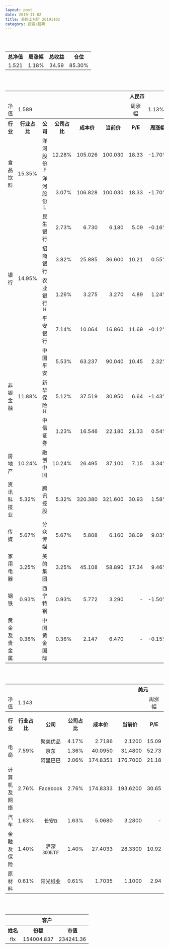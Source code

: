 ```yaml
---
layout: post
date: 2019-11-02
title: 美的上台阶 20191102
category: 投资/股票
---
```


<br/>
<br/>

<table cellspacing="0" border="0">
	<tr>
		<th height="21" align="center"><font face="Noto Sans CJK SC Regular">总净值</font></th>
		<th align="center"><font face="Noto Sans CJK SC Regular">周涨幅</font></th>
		<th align="center"><font face="Noto Sans CJK SC Regular">总收益</font></th>
		<th align="center"><font face="Noto Sans CJK SC Regular">仓位</font></th>
	</tr>
	<tr>
		<td height="17" align="center" sdval="1.521" sdnum="1033;0;0.000">1.521</td>
		<td align="center" sdval="0.0118" sdnum="1033;0;0.00%">1.18%</td>
		<td align="center" sdval="34.59" sdnum="1033;0;0.00">34.59</td>
		<td align="center" sdval="0.853" sdnum="1033;0;0.00%">85.30%</td>
	</tr>
</table>
<br />
<br />
<table>
	<tr>
		<th colspan="12"  height="21" align="center" valign="middle"><font face="Noto Sans CJK SC Regular">人民币</font></th>
		</tr>
	<tr>
		<td height="17" align="center"><font face="Noto Sans CJK SC Regular">净值</font></td>
		<td colspan="5"  align="left" valign="middle" sdval="1.589" sdnum="1033;">1.589</td>
		<td align="center"><font face="Noto Sans CJK SC Regular">周涨幅</font></td>
		<td colspan="5"  align="left" valign="middle" sdval="0.0113" sdnum="1033;0;0.00%">1.13%</td>
		</tr>
	<tr>
		<th height="21" align="center" valign="middle"><font face="Noto Sans CJK SC Regular">行业</font></th>
		<th align="center" valign="middle"><font face="Noto Sans CJK SC Regular">行业占比</font></th>
		<th align="center"><font face="Noto Sans CJK SC Regular">公司</font></th>
		<th align="center"><font face="Noto Sans CJK SC Regular">公司占比</font></th>
		<th align="center"><font face="Noto Sans CJK SC Regular">成本价</font></th>
		<th align="center"><font face="Noto Sans CJK SC Regular">当前价</font></th>
		<th align="center">P/E</th>
		<th align="center"><font face="Noto Sans CJK SC Regular">周涨幅</font></th>
		<th align="center"><font face="Noto Sans CJK SC Regular">总涨幅</font></th>
		<th align="left"><font face="Noto Sans CJK SC Regular">下一阶梯</font></th>
		<th align="left"><font face="Noto Sans CJK SC Regular">浮动止损价</font></th>
		<th align="center"><font face="Noto Sans CJK SC Regular">止损价</font></th>
	</tr>
	<tr>
		<td rowspan="2"  height="42" align="center" valign="middle"><font face="Noto Sans CJK SC Regular">食品饮料</font></td>
		<td rowspan="2"  align="center" valign="middle" sdval="0.1535" sdnum="1033;0;0.00%">15.35%</td>
		<td align="center"><font face="Noto Sans CJK SC Regular">洋河股份F</font></td>
		<td align="right" sdval="0.1228" sdnum="1033;0;0.00%">12.28%</td>
		<td align="right" sdval="105.026" sdnum="1033;0;0.000">105.026</td>
		<td align="right" sdval="100.03" sdnum="1033;0;0.000">100.030</td>
		<td align="right" sdval="18.33" sdnum="1033;0;0.00">18.33</td>
		<td align="right" sdval="-0.017" sdnum="1033;0;0.00%">-1.70%</td>
		<td align="right" bgcolor="#CCFFCC" sdval="-0.048969173347552" sdnum="1033;0;0.00%"><font color="#006600">-4.90%</font></td>
		<td align="right" sdval="131.2825" sdnum="1033;0;0.000">131.283</td>
		<td align="right" sdval="0" sdnum="1033;0;0.000">0.000</td>
		<td align="right" sdval="0" sdnum="1033;0;0.000">0.000</td>
	</tr>
	<tr>
		<td align="center"><font face="Noto Sans CJK SC Regular">洋河股份L</font></td>
		<td align="right" sdval="0.0307" sdnum="1033;0;0.00%">3.07%</td>
		<td align="right" sdval="106.828" sdnum="1033;0;0.000">106.828</td>
		<td align="right" sdval="100.03" sdnum="1033;0;0.000">100.030</td>
		<td align="right" sdval="18.33" sdnum="1033;0;0.00">18.33</td>
		<td align="right" sdval="-0.017" sdnum="1033;0;0.00%">-1.70%</td>
		<td align="right" bgcolor="#CCFFCC" sdval="-0.0650350020593853" sdnum="1033;0;0.00%"><font color="#006600">-6.50%</font></td>
		<td align="right" sdval="133.535" sdnum="1033;0;0.000">133.535</td>
		<td align="right" sdval="0" sdnum="1033;0;0.000">0.000</td>
		<td align="right" sdval="0" sdnum="1033;0;0.000">0.000</td>
	</tr>
	<tr>
		<td rowspan="4"  height="72" align="center" valign="middle"><font face="Noto Sans CJK SC Regular">银行</font></td>
		<td rowspan="4"  align="center" valign="middle" sdval="0.1495" sdnum="1033;0;0.00%">14.95%</td>
		<td align="center"><font face="Noto Sans CJK SC Regular">民生银行</font></td>
		<td align="right" sdval="0.0273" sdnum="1033;0;0.00%">2.73%</td>
		<td align="right" sdval="6.73" sdnum="1033;0;0.000">6.730</td>
		<td align="right" sdval="6.18" sdnum="1033;0;0.000">6.180</td>
		<td align="right" sdval="5.09" sdnum="1033;0;0.00">5.09</td>
		<td align="right" sdval="-0.0016" sdnum="1033;0;0.00%">-0.16%</td>
		<td align="right" bgcolor="#CCFFCC" sdval="-0.0831236255572068" sdnum="1033;0;0.00%"><font color="#006600">-8.31%</font></td>
		<td align="right" sdval="8.4125" sdnum="1033;0;0.000">8.413</td>
		<td align="right" sdval="0" sdnum="1033;0;0.000">0.000</td>
		<td align="right" sdval="0" sdnum="1033;0;0.000">0.000</td>
	</tr>
	<tr>
		<td align="center"><font face="Noto Sans CJK SC Regular">招商银行</font></td>
		<td align="right" sdval="0.0382" sdnum="1033;0;0.00%">3.82%</td>
		<td align="right" sdval="25.885" sdnum="1033;0;0.000">25.885</td>
		<td align="right" sdval="36.6" sdnum="1033;0;0.000">36.600</td>
		<td align="right" sdval="10.21" sdnum="1033;0;0.00">10.21</td>
		<td align="right" sdval="0.0055" sdnum="1033;0;0.00%">0.55%</td>
		<td align="right" bgcolor="#FFCCCC" sdval="0.412546300946494" sdnum="1033;0;0.00%"><font color="#CC0000">41.25%</font></td>
		<td align="right" bgcolor="#CCFFCC" sdval="40.4453125" sdnum="1033;0;0.000"><font color="#006600">40.445</font></td>
		<td align="right" bgcolor="#FFCCCC" sdval="29.76775" sdnum="1033;0;0.000"><font color="#CC0000">29.768</font></td>
		<td align="right" bgcolor="#FFCCCC" sdval="29.768" sdnum="1033;0;0.000"><font color="#CC0000">29.768</font></td>
	</tr>
	<tr>
		<td align="center"><font face="Noto Sans CJK SC Regular">农业银行H</font></td>
		<td align="right" sdval="0.0126" sdnum="1033;0;0.00%">1.26%</td>
		<td align="right" sdval="3.275" sdnum="1033;0;0.000">3.275</td>
		<td align="right" sdval="3.27" sdnum="1033;0;0.000">3.270</td>
		<td align="right" sdval="4.89" sdnum="1033;0;0.00">4.89</td>
		<td align="right" sdval="0.0124" sdnum="1033;0;0.00%">1.24%</td>
		<td align="right" bgcolor="#CCFFCC" sdval="-0.00292671755725193" sdnum="1033;0;0.00%"><font color="#006600">-0.29%</font></td>
		<td align="right" sdval="4.09375" sdnum="1033;0;0.000">4.094</td>
		<td align="right" sdval="0" sdnum="1033;0;0.000">0.000</td>
		<td align="right" sdval="0" sdnum="1033;0;0.000">0.000</td>
	</tr>
	<tr>
		<td align="center"><font face="Noto Sans CJK SC Regular">平安银行</font></td>
		<td align="right" sdval="0.0714" sdnum="1033;0;0.00%">7.14%</td>
		<td align="right" sdval="10.064" sdnum="1033;0;0.000">10.064</td>
		<td align="right" sdval="16.86" sdnum="1033;0;0.000">16.860</td>
		<td align="right" sdval="11.69" sdnum="1033;0;0.00">11.69</td>
		<td align="right" sdval="-0.0012" sdnum="1033;0;0.00%">-0.12%</td>
		<td align="right" bgcolor="#FFCCCC" sdval="0.673878219395866" sdnum="1033;0;0.00%"><font color="#CC0000">67.39%</font></td>
		<td align="right" bgcolor="#CCFFCC" sdval="19.65625" sdnum="1033;0;0.000"><font color="#006600">19.656</font></td>
		<td align="right" bgcolor="#FFCCCC" sdval="14.467" sdnum="1033;0;0.000"><font color="#CC0000">14.467</font></td>
		<td align="right" bgcolor="#FFCCCC" sdval="14.467" sdnum="1033;0;0.000"><font color="#CC0000">14.467</font></td>
	</tr>
	<tr>
		<td rowspan="3"  height="52" align="center" valign="middle"><font face="Noto Sans CJK SC Regular">非银金融</font></td>
		<td rowspan="3"  align="center" valign="middle" sdval="0.1188" sdnum="1033;0;0.00%">11.88%</td>
		<td align="center"><font face="Noto Sans CJK SC Regular">中国平安</font></td>
		<td align="right" sdval="0.0553" sdnum="1033;0;0.00%">5.53%</td>
		<td align="right" sdval="63.237" sdnum="1033;0;0.000">63.237</td>
		<td align="right" sdval="90.04" sdnum="1033;0;0.000">90.040</td>
		<td align="right" sdval="10.45" sdnum="1033;0;0.00">10.45</td>
		<td align="right" sdval="0.0232" sdnum="1033;0;0.00%">2.32%</td>
		<td align="right" bgcolor="#FFCCCC" sdval="0.422449961256859" sdnum="1033;0;0.00%"><font color="#CC0000">42.24%</font></td>
		<td align="right" bgcolor="#CCFFCC" sdval="98.8078125" sdnum="1033;0;0.000"><font color="#006600">98.808</font></td>
		<td align="right" bgcolor="#FFCCCC" sdval="72.72255" sdnum="1033;0;0.000"><font color="#CC0000">72.723</font></td>
		<td align="right" bgcolor="#FFCCCC" sdval="72.723" sdnum="1033;0;0.000"><font color="#CC0000">72.723</font></td>
	</tr>
	<tr>
		<td align="center"><font face="Noto Sans CJK SC Regular">新华保险H</font></td>
		<td align="right" sdval="0.0512" sdnum="1033;0;0.00%">5.12%</td>
		<td align="right" sdval="37.519" sdnum="1033;0;0.000">37.519</td>
		<td align="right" sdval="30.95" sdnum="1033;0;0.000">30.950</td>
		<td align="right" sdval="6.64" sdnum="1033;0;0.00">6.64</td>
		<td align="right" sdval="-0.0143" sdnum="1033;0;0.00%">-1.43%</td>
		<td align="right" bgcolor="#CCFFCC" sdval="-0.176484623790613" sdnum="1033;0;0.00%"><font color="#006600">-17.65%</font></td>
		<td align="right" sdval="46.89875" sdnum="1033;0;0.000">46.899</td>
		<td align="right" sdval="0" sdnum="1033;0;0.000">0.000</td>
		<td align="right" sdval="0" sdnum="1033;0;0.000">0.000</td>
	</tr>
	<tr>
		<td align="center"><font face="Noto Sans CJK SC Regular">中信证券</font></td>
		<td align="right" sdval="0.0123" sdnum="1033;0;0.00%">1.23%</td>
		<td align="right" sdval="16.546" sdnum="1033;0;0.000">16.546</td>
		<td align="right" sdval="22.18" sdnum="1033;0;0.000">22.180</td>
		<td align="right" sdval="21.33" sdnum="1033;0;0.00">21.33</td>
		<td align="right" sdval="0.0054" sdnum="1033;0;0.00%">0.54%</td>
		<td align="right" bgcolor="#FFCCCC" sdval="0.339105258068415" sdnum="1033;0;0.00%"><font color="#CC0000">33.91%</font></td>
		<td align="right" bgcolor="#CCFFCC" sdval="25.853125" sdnum="1033;0;0.000"><font color="#006600">25.853</font></td>
		<td align="right" bgcolor="#FFCCCC" sdval="19.0279" sdnum="1033;0;0.000"><font color="#CC0000">19.028</font></td>
		<td align="right" bgcolor="#FFCCCC" sdval="19.028" sdnum="1033;0;0.000"><font color="#CC0000">19.028</font></td>
	</tr>
	<tr>
		<td height="17" align="center" valign="middle"><font face="Noto Sans CJK SC Regular">房地产</font></td>
		<td align="center" valign="middle" sdval="0.1024" sdnum="1033;0;0.00%">10.24%</td>
		<td align="center"><font face="Noto Sans CJK SC Regular">融创中国</font></td>
		<td align="right" sdval="0.1024" sdnum="1033;0;0.00%">10.24%</td>
		<td align="right" sdval="26.495" sdnum="1033;0;0.000">26.495</td>
		<td align="right" sdval="37.1" sdnum="1033;0;0.000">37.100</td>
		<td align="right" sdval="7.15" sdnum="1033;0;0.00">7.15</td>
		<td align="right" sdval="0.0334" sdnum="1033;0;0.00%">3.34%</td>
		<td align="right" bgcolor="#FFCCCC" sdval="0.398864200792602" sdnum="1033;0;0.00%"><font color="#CC0000">39.89%</font></td>
		<td align="right" bgcolor="#CCFFCC" sdval="41.3984375" sdnum="1033;0;0.000"><font color="#006600">41.398</font></td>
		<td align="right" bgcolor="#FFCCCC" sdval="30.46925" sdnum="1033;0;0.000"><font color="#CC0000">30.469</font></td>
		<td align="right" bgcolor="#FFCCCC" sdval="30.469" sdnum="1033;0;0.000"><font color="#CC0000">30.469</font></td>
	</tr>
	<tr>
		<td height="17" align="center" valign="middle"><font face="Noto Sans CJK SC Regular">资讯科技业</font></td>
		<td align="center" valign="middle" sdval="0.0532" sdnum="1033;0;0.00%">5.32%</td>
		<td align="center"><font face="Noto Sans CJK SC Regular">腾讯控股</font></td>
		<td align="right" sdval="0.0532" sdnum="1033;0;0.00%">5.32%</td>
		<td align="right" sdval="320.38" sdnum="1033;0;0.000">320.380</td>
		<td align="right" sdval="321.6" sdnum="1033;0;0.000">321.600</td>
		<td align="right" sdval="30.93" sdnum="1033;0;0.00">30.93</td>
		<td align="right" sdval="0.0158" sdnum="1033;0;0.00%">1.58%</td>
		<td align="right" bgcolor="#FFCCCC" sdval="0.00240797802609394" sdnum="1033;0;0.00%"><font color="#CC0000">0.24%</font></td>
		<td align="right" sdval="400.475" sdnum="1033;0;0.000">400.475</td>
		<td align="right" sdval="0" sdnum="1033;0;0.000">0.000</td>
		<td align="right" sdval="0" sdnum="1033;0;0.000">0.000</td>
	</tr>
	<tr>
		<td height="17" align="center" valign="middle"><font face="Noto Sans CJK SC Regular">传媒</font></td>
		<td align="center" valign="middle" sdval="0.0567" sdnum="1033;0;0.00%">5.67%</td>
		<td align="center"><font face="Noto Sans CJK SC Regular">分众传媒</font></td>
		<td align="right" sdval="0.0567" sdnum="1033;0;0.00%">5.67%</td>
		<td align="right" sdval="5.808" sdnum="1033;0;0.000">5.808</td>
		<td align="right" sdval="6.16" sdnum="1033;0;0.000">6.160</td>
		<td align="right" sdval="38.09" sdnum="1033;0;0.00">38.09</td>
		<td align="right" sdval="0.0903" sdnum="1033;0;0.00%">9.03%</td>
		<td align="right" bgcolor="#FFCCCC" sdval="0.0592060606060605" sdnum="1033;0;0.00%"><font color="#CC0000">5.92%</font></td>
		<td align="right" sdval="7.26" sdnum="1033;0;0.000">7.260</td>
		<td align="right" sdval="0" sdnum="1033;0;0.000">0.000</td>
		<td align="right" sdval="0" sdnum="1033;0;0.000">0.000</td>
	</tr>
	<tr>
		<td height="17" align="center" valign="middle"><font face="Noto Sans CJK SC Regular">家用电器</font></td>
		<td align="center" valign="middle" sdval="0.0325" sdnum="1033;0;0.00%">3.25%</td>
		<td align="center"><font face="Noto Sans CJK SC Regular">美的集团</font></td>
		<td align="right" sdval="0.0325" sdnum="1033;0;0.00%">3.25%</td>
		<td align="right" sdval="45.108" sdnum="1033;0;0.000">45.108</td>
		<td align="right" sdval="58.89" sdnum="1033;0;0.000">58.890</td>
		<td align="right" sdval="17.34" sdnum="1033;0;0.00">17.34</td>
		<td align="right" sdval="0.0946" sdnum="1033;0;0.00%">9.46%</td>
		<td align="right" bgcolor="#FFCCCC" sdval="0.304133386538973" sdnum="1033;0;0.00%"><font color="#CC0000">30.41%</font></td>
		<td align="right" bgcolor="#CCFFCC" sdval="70.48125" sdnum="1033;0;0.000"><font color="#006600">70.481</font></td>
		<td align="right" bgcolor="#FFCCCC" sdval="51.8742" sdnum="1033;0;0.000"><font color="#CC0000">51.874</font></td>
		<td align="right" bgcolor="#FFCCCC" sdval="51.874" sdnum="1033;0;0.000"><font color="#CC0000">51.874</font></td>
	</tr>
	<tr>
		<td height="17" align="center"><font face="Noto Sans CJK SC Regular">钢铁</font></td>
		<td align="center" valign="middle" sdval="0.0093" sdnum="1033;0;0.00%">0.93%</td>
		<td align="center"><font face="Noto Sans CJK SC Regular">西宁特钢</font></td>
		<td align="right" sdval="0.0093" sdnum="1033;0;0.00%">0.93%</td>
		<td align="right" sdval="5.772" sdnum="1033;0;0.000">5.772</td>
		<td align="right" sdval="3.29" sdnum="1033;0;0.000">3.290</td>
		<td align="right" sdnum="1033;0;0.00">-</td>
		<td align="right" sdval="-0.015" sdnum="1033;0;0.00%">-1.50%</td>
		<td align="right" bgcolor="#CCFFCC" sdval="-0.43140693000693" sdnum="1033;0;0.00%"><font color="#006600">-43.14%</font></td>
		<td align="right" sdval="7.215" sdnum="1033;0;0.000">7.215</td>
		<td align="right" sdval="0" sdnum="1033;0;0.000">0.000</td>
		<td align="right" sdval="0" sdnum="1033;0;0.000">0.000</td>
	</tr>
	<tr>
		<td height="17" align="center"><font face="Noto Sans CJK SC Regular">黄金及贵金属</font></td>
		<td align="center" valign="middle" sdval="0.0036" sdnum="1033;0;0.00%">0.36%</td>
		<td align="center"><font face="Noto Sans CJK SC Regular">中国黄金国际</font></td>
		<td align="right" sdval="0.0036" sdnum="1033;0;0.00%">0.36%</td>
		<td align="right" sdval="2.147" sdnum="1033;0;0.000">2.147</td>
		<td align="right" sdval="6.47" sdnum="1033;0;0.000">6.470</td>
		<td align="right" sdnum="1033;0;0.00">-</td>
		<td align="right" sdval="-0.0015" sdnum="1033;0;0.00%">-0.15%</td>
		<td align="right" bgcolor="#FFCCCC" sdval="2.01210721937587" sdnum="1033;0;0.00%"><font color="#CC0000">201.21%</font></td>
		<td align="right" bgcolor="#CCFFCC" sdval="6.5521240234375" sdnum="1033;0;0.000"><font color="#006600">6.552</font></td>
		<td align="right" bgcolor="#FFCCCC" sdval="4.82236328125" sdnum="1033;0;0.000"><font color="#CC0000">4.822</font></td>
		<td align="right" sdval="0" sdnum="1033;0;0.000">0.000</td>
	</tr>
</table>
<br />
<br />
<table>
	<tr>
		<th colspan="12"  height="21" align="center" valign="middle"><font face="Noto Sans CJK SC Regular">美元</font></th>
		</tr>
	<tr>
		<td height="17" align="center"><font face="Noto Sans CJK SC Regular">净值</font></td>
		<td colspan="5"  align="left" valign="middle" sdval="1.143" sdnum="1033;">1.143</td>
		<td align="center"><font face="Noto Sans CJK SC Regular">周涨幅</font></td>
		<td colspan="5"  align="left" valign="middle" sdval="0.0184" sdnum="1033;0;0.00%">1.84%</td>
		</tr>
	<tr>
		<th height="22" align="center" valign="middle"><font face="Noto Sans CJK SC Regular">行业</font></th>
		<th align="center" valign="middle"><font face="Noto Sans CJK SC Regular">行业占比</font></th>
		<th align="center"><font face="Noto Sans CJK SC Regular">公司</font></th>
		<th align="center"><font face="Noto Sans CJK SC Regular">公司占比</font></th>
		<th align="center"><font face="Noto Sans CJK SC Regular">成本价</font></th>
		<th align="center"><font face="Noto Sans CJK SC Regular">当前价</font></th>
		<th align="center">P/E</th>
		<th align="center"><font face="Noto Sans CJK SC Regular">周涨幅</font></th>
		<th align="center"><font face="Noto Sans CJK SC Regular">总涨幅</font></th>
		<th align="left"><font face="Noto Sans CJK SC Regular">下一阶梯</font></th>
		<th align="left"><font face="Noto Sans CJK SC Regular">浮动止损价</font></th>
		<th align="center"><font face="Noto Sans CJK SC Regular">止损价</font></th>
	</tr>
	<tr>
		<td rowspan="3"  height="51" align="center" valign="middle"><font face="Noto Sans CJK SC Regular">电商</font></td>
		<td rowspan="3"  align="center" valign="middle" sdval="0.0759" sdnum="1033;0;0.00%">7.59%</td>
		<td align="center" sdnum="1033;0;0.00%"><font face="Noto Sans CJK SC Regular">聚美优品</font></td>
		<td align="right" sdval="0.0417" sdnum="1033;0;0.00%">4.17%</td>
		<td align="right" sdval="2.7186" sdnum="1033;0;0.0000">2.7186</td>
		<td align="right" sdval="2.12" sdnum="1033;0;0.0000">2.1200</td>
		<td align="right" sdval="15.09" sdnum="1033;0;0.00">15.09</td>
		<td align="right" sdval="0.0095" sdnum="1033;0;0.00%">0.95%</td>
		<td align="right" bgcolor="#CCFFCC" sdval="-0.221586860884279" sdnum="1033;0;0.00%"><font color="#006600">-22.16%</font></td>
		<td align="right" sdval="3.39825" sdnum="1033;0;0.000">3.398</td>
		<td align="right" sdval="0" sdnum="1033;0;0.000">0.000</td>
		<td align="right" sdval="0" sdnum="1033;0;0.000">0.000</td>
	</tr>
	<tr>
		<td align="center" sdnum="1033;0;0.00%"><font face="Noto Sans CJK SC Regular">京东</font></td>
		<td align="right" sdval="0.0136" sdnum="1033;0;0.00%">1.36%</td>
		<td align="right" sdval="40.095" sdnum="1033;0;0.0000">40.0950</td>
		<td align="right" sdval="31.48" sdnum="1033;0;0.0000">31.4800</td>
		<td align="right" sdval="52.73" sdnum="1033;0;0.00">52.73</td>
		<td align="right" sdval="0.0106" sdnum="1033;0;0.00%">1.06%</td>
		<td align="right" bgcolor="#CCFFCC" sdval="-0.216264696346178" sdnum="1033;0;0.00%"><font color="#006600">-21.63%</font></td>
		<td align="right" sdval="50.11875" sdnum="1033;0;0.000">50.119</td>
		<td align="right" sdval="0" sdnum="1033;0;0.000">0.000</td>
		<td align="right" sdval="0" sdnum="1033;0;0.000">0.000</td>
	</tr>
	<tr>
		<td align="center" sdnum="1033;0;0.00%"><font face="Noto Sans CJK SC Regular">阿里巴巴</font></td>
		<td align="right" sdval="0.0206" sdnum="1033;0;0.00%">2.06%</td>
		<td align="right" sdval="174.8351" sdnum="1033;0;0.0000">174.8351</td>
		<td align="right" sdval="176.7" sdnum="1033;0;0.0000">176.7000</td>
		<td align="right" sdval="21.18" sdnum="1033;0;0.00">21.18</td>
		<td align="right" sdval="0.0123" sdnum="1033;0;0.00%">1.23%</td>
		<td align="right" bgcolor="#FFCCCC" sdval="0.00926662243451104" sdnum="1033;0;0.00%"><font color="#CC0000">0.93%</font></td>
		<td align="right" sdval="218.543875" sdnum="1033;0;0.000">218.544</td>
		<td align="right" sdval="0" sdnum="1033;0;0.000">0.000</td>
		<td align="right" sdval="0" sdnum="1033;0;0.000">0.000</td>
	</tr>
	<tr>
		<td height="17" align="center"><font face="Noto Sans CJK SC Regular">计算机及网络</font></td>
		<td align="center" sdval="0.0276" sdnum="1033;0;0.00%">2.76%</td>
		<td align="center" sdnum="1033;0;0.00%">Facebook</td>
		<td align="right" sdval="0.0276" sdnum="1033;0;0.00%">2.76%</td>
		<td align="right" sdval="174.8333" sdnum="1033;0;0.0000">174.8333</td>
		<td align="right" sdval="193.62" sdnum="1033;0;0.0000">193.6200</td>
		<td align="right" sdval="30.65" sdnum="1033;0;0.00">30.65</td>
		<td align="right" sdval="0.0305" sdnum="1033;0;0.00%">3.05%</td>
		<td align="right" bgcolor="#FFCCCC" sdval="0.106054929924677" sdnum="1033;0;0.00%"><font color="#CC0000">10.61%</font></td>
		<td align="right" sdval="218.541625" sdnum="1033;0;0.000">218.542</td>
		<td align="right" sdval="0" sdnum="1033;0;0.000">0.000</td>
		<td align="right" sdval="0" sdnum="1033;0;0.000">0.000</td>
	</tr>
	<tr>
		<td height="22" align="center" valign="middle"><font face="Noto Sans CJK SC Regular">汽车</font></td>
		<td align="center" sdval="0.0163" sdnum="1033;0;0.00%">1.63%</td>
		<td align="center" sdnum="1033;0;0.00%"><font face="Noto Sans CJK SC Regular">长安B</font></td>
		<td align="right" sdval="0.0163" sdnum="1033;0;0.00%">1.63%</td>
		<td align="right" sdval="5.068" sdnum="1033;0;0.0000">5.0680</td>
		<td align="right" sdval="3.28" sdnum="1033;0;0.0000">3.2800</td>
		<td align="right" sdnum="1033;0;0.00">-</td>
		<td align="right" sdval="-0.0061" sdnum="1033;0;0.00%">-0.61%</td>
		<td align="right" bgcolor="#CCFFCC" sdval="-0.354201894238358" sdnum="1033;0;0.00%"><font color="#006600">-35.42%</font></td>
		<td align="right" sdval="6.335" sdnum="1033;0;0.000">6.335</td>
		<td align="right" sdval="0" sdnum="1033;0;0.000">0.000</td>
		<td align="right" sdval="0" sdnum="1033;0;0.000">0.000</td>
	</tr>
	<tr>
		<td height="22" align="center"><font face="Noto Sans CJK SC Regular"> 金融及保险</font></td>
		<td align="center" sdval="0.014" sdnum="1033;0;0.00%">1.40%</td>
		<td align="center" sdnum="1033;0;0.00%"><font face="Noto Sans CJK SC Regular">沪深300ETF</font></td>
		<td align="right" sdval="0.014" sdnum="1033;0;0.00%">1.40%</td>
		<td align="right" sdval="27.4033" sdnum="1033;0;0.0000">27.4033</td>
		<td align="right" sdval="28.33" sdnum="1033;0;0.0000">28.3300</td>
		<td align="right" sdval="10.92" sdnum="1033;0;0.00">10.92</td>
		<td align="right" sdval="0.0128" sdnum="1033;0;0.00%">1.28%</td>
		<td align="right" bgcolor="#FFCCCC" sdval="0.0324170950214024" sdnum="1033;0;0.00%"><font color="#CC0000">3.24%</font></td>
		<td align="right" sdval="34.254125" sdnum="1033;0;0.000">34.254</td>
		<td align="right" sdval="0" sdnum="1033;0;0.000">0.000</td>
		<td align="right" sdval="0" sdnum="1033;0;0.000">0.000</td>
	</tr>
	<tr>
		<td height="17" align="center"><font face="Noto Sans CJK SC Regular">原材料</font></td>
		<td align="center" sdval="0.0061" sdnum="1033;0;0.00%">0.61%</td>
		<td align="center" sdnum="1033;0;0.00%"><font face="Noto Sans CJK SC Regular">阳光纸业</font></td>
		<td align="right" sdval="0.0061" sdnum="1033;0;0.00%">0.61%</td>
		<td align="right" sdval="1.7035" sdnum="1033;0;0.0000">1.7035</td>
		<td align="right" sdval="1.1" sdnum="1033;0;0.0000">1.1000</td>
		<td align="right" sdval="2.94" sdnum="1033;0;0.00">2.94</td>
		<td align="right" sdval="0.0092" sdnum="1033;0;0.00%">0.92%</td>
		<td align="right" bgcolor="#CCFFCC" sdval="-0.355670619313179" sdnum="1033;0;0.00%"><font color="#006600">-35.57%</font></td>
		<td align="right" sdval="2.129375" sdnum="1033;0;0.000">2.129</td>
		<td align="right" sdval="0" sdnum="1033;0;0.000">0.000</td>
		<td align="right" sdval="0" sdnum="1033;0;0.000">0.000</td>
	</tr>
</table>
<br />
<br />
<table>
	<tr>
		<th colspan="12"  height="21" align="center" valign="middle"><font face="Noto Sans CJK SC Regular">客户</font></th>
		</tr>
	<tr>
		<th height="22" align="center"><font face="Noto Sans CJK SC Regular">姓名</font></th>
		<th align="center"><font face="Noto Sans CJK SC Regular">份额</font></th>
		<th align="center"><font face="Noto Sans CJK SC Regular">市值</font></th>
	</tr>
	<tr>
		<td height="17" align="center">flx</td>
		<td align="center" sdval="154004.837" sdnum="1033;">154004.837</td>
		<td align="center" sdval="234241.357077" sdnum="1033;0;0.00">234241.36</td>
	</tr>
</table>
